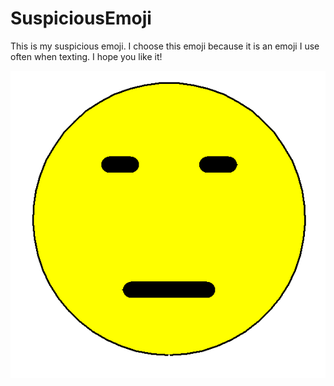 # SuspiciousEmoji

This is my suspicious emoji. I choose this emoji because it is an emoji I use often when texting. I hope you like it!

![SE](CAPTUREEMOJI.PNG)
